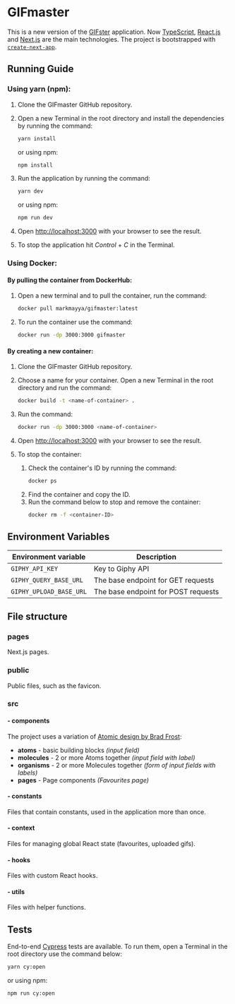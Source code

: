 # GIFmaster

This is a new version of the [GIFster](https://github.com/mayyamark/GIFster) application.
Now [TypeScript](https://www.typescriptlang.org/), [React.js](https://reactjs.org/) and [Next.js](https://nextjs.org/) are the main technologies. The project is bootstrapped with [`create-next-app`](https://github.com/vercel/next.js/tree/canary/packages/create-next-app).

## Running Guide

### Using yarn (npm):

1. Clone the GIFmaster GitHub repository.
1. Open a new Terminal in the root directory and install the dependencies by running the command:

   ```sh
   yarn install
   ```

   or using npm:

   ```sh
   npm install
   ```

1. Run the application by running the command:

   ```sh
   yarn dev
   ```

   or using npm:

   ```sh
   npm run dev
   ```

1. Open [http://localhost:3000](http://localhost:3000) with your browser to see the result.
1. To stop the application hit _Control_ + _C_ in the Terminal.

### Using Docker:

#### By pulling the container from DockerHub:

1. Open a new terminal and to pull the container, run the command:

   ```sh
   docker pull markmayya/gifmaster:latest
   ```

2. To run the container use the command:
   ```sh
   docker run -dp 3000:3000 gifmaster
   ```

#### By creating a new container:

1. Clone the GIFmaster GitHub repository.

1. Choose a name for your container. Open a new Terminal in the root directory and run the command:

   ```sh
   docker build -t <name-of-container> .
   ```

1. Run the command:

   ```sh
   docker run -dp 3000:3000 <name-of-container>
   ```

1. Open [http://localhost:3000](http://localhost:3000) with your browser to see the result.
1. To stop the container:
   1. Check the container's ID by running the command:
      ```sh
      docker ps
      ```
   2. Find the container and copy the ID.
   3. Run the command below to stop and remove the container:
      ```sh
      docker rm -f <container-ID>
      ```

## Environment Variables

| Environment variable    | Description                         |
| ----------------------- | ----------------------------------- |
| `GIPHY_API_KEY`         | Key to Giphy API                    |
| `GIPHY_QUERY_BASE_URL`  | The base endpoint for GET requests  |
| `GIPHY_UPLOAD_BASE_URL` | The base endpoint for POST requests |

## File structure

### pages

Next.js pages.

### public

Public files, such as the favicon.

### src

#### - components

The project uses a variation of [Atomic design by Brad Frost](https://bradfrost.com/blog/post/atomic-web-design/):

- **atoms** - basic building blocks _(input field)_
- **molecules** - 2 or more Atoms together _(input field with label)_
- **organisms** - 2 or more Molecules together _(form of input fields with labels)_
- **pages** - Page components _(Favourites page)_

#### - constants

Files that contain constants, used in the application more than once.

#### - context

Files for managing global React state (favourites, uploaded gifs).

#### - hooks

Files with custom React hooks.

#### - utils

Files with helper functions.

## Tests

End-to-end [Cypress](https://www.cypress.io/) tests are available. To run them, open a Terminal in the root directory use the command below:

```sh
yarn cy:open
```

or using npm:

```sh
npm run cy:open
```
